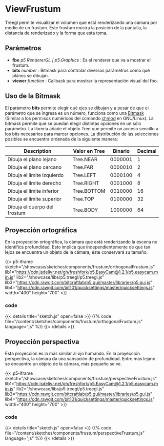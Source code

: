 # ViewFrustum

Treegl permite visualizar el volumen que está renderizando una cámara por medio de un frustum. Éste frustum mustra la posición de la pantalla, la distancia de renderizado y la forma que esta toma. 

## Parámetros 

- **fbo** *p5.RendererGL | p5.Graphics* : Es el renderer que va a mostrar el frustum. 
- **bits** *number* : Bitmask para controlar diversos parámetros como qué plános se dibujan.
- **viewer** *function* : Callback para mostrar la representación visual del fbo.

## Uso de la Bitmask

El parámetro **bits** permite elegir qué ejes se dibujan y a pesar de que el parámetro que se ingresa es un número, funciona como una [Bitmask](https://en.wikipedia.org/wiki/Mask_(computing)) (Similar a los permisos numéricos del comando [chmod](https://en.wikipedia.org/wiki/Chmod#Numerical_permissions) en GNU/Linux). La bitmask permite que se puedan elegir distintas opciones en un sólo parámetro. La librería añade el objeto Tree que permite un acceso sencillo a los bits necesarios para marcar opciones. La distribución de las selecciones posibles se encuentra ordenada de la siguiente manera: 

| Description | Valor en Tree | Binario | Decimal |
| ----------- | ----------- | ----------- | ----------- |
| Dibuja el plano lejano | Tree.NEAR | 0000001 | 1 |
| Dibuja el plano cercano | Tree.FAR | 0000010 | 2 |
| Dibuja el límite izquierdo | Tree.LEFT | 0000100 | 4 |
| Dibuja el límite derecho | Tree.RIGHT | 0001000 | 8 |
| Dibuja el límite inferior | Tree.BOTTOM | 0010000 | 16 |
| Dibuja el límite superior | Tree.TOP | 0100000 | 32 |
| Dibuja el cuerpo del frostum | Tree.BODY | 1000000 | 64 |

## Proyección ortográfica

En la proyección ortográfica, la cámara que está renderizando la escena no identifica profundidad. Esto implica que independientemente de qué tan lejos se encuentra un objeto de la cámara, éste conservará su tamaño. 

{{< p5-iframe sketch="/showcase/sketches/components/frustum/orthogonalFrustum.js" lib1="https://cdn.jsdelivr.net/gh/freshfork/p5.EasyCam@1.2.1/p5.easycam.min.js" lib2="/showcase/libs/p5.treegl/p5.treegl.js" lib3="https://cdn.rawgit.com/bitcraftlab/p5.gui/master/libraries/p5.gui.js" lib4="https://cdn.rawgit.com/bit101/quicksettings/master/quicksettings.js" width="400" height="700" >}}

### code 

{{< details title="sketch.js" open=false >}}
{{% code file="/content/sketches/components/frustum/orthogonalFrustum.js" language="js" %}}
{{< /details >}}

## Proyección perspectiva

Esta proyección es la más similar al ojo humando. En la proyección perspectiva, la cámara da una sansación de profundidad. Entre más lejano se encuentre un objeto de la cámara, más pequeño se ve.

{{< p5-iframe sketch="/showcase/sketches/components/frustum/perspectiveFrustum.js" lib1="https://cdn.jsdelivr.net/gh/freshfork/p5.EasyCam@1.2.1/p5.easycam.min.js" lib2="/showcase/libs/p5.treegl/p5.treegl.js" lib3="https://cdn.rawgit.com/bitcraftlab/p5.gui/master/libraries/p5.gui.js" lib4="https://cdn.rawgit.com/bit101/quicksettings/master/quicksettings.js" width="400" height="700" >}}

### code 

{{< details title="sketch.js" open=false >}}
{{% code file="/content/sketches/components/frustum/perspectiveFrustum.js" language="js" %}}
{{< /details >}}


